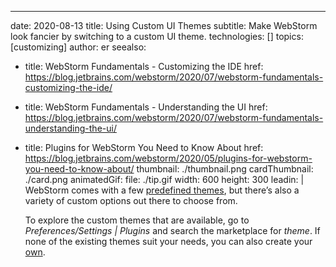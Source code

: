 ---
date: 2020-08-13 title: Using Custom UI Themes subtitle: Make WebStorm look fancier by switching to a custom UI theme. technologies: [] topics: [customizing] author: er seealso:
- title: WebStorm Fundamentals - Customizing the IDE href: https://blog.jetbrains.com/webstorm/2020/07/webstorm-fundamentals-customizing-the-ide/
- title: WebStorm Fundamentals - Understanding the UI href: https://blog.jetbrains.com/webstorm/2020/07/webstorm-fundamentals-understanding-the-ui/
- title: Plugins for WebStorm You Need to Know About href: https://blog.jetbrains.com/webstorm/2020/05/plugins-for-webstorm-you-need-to-know-about/ thumbnail: ./thumbnail.png cardThumbnail: ./card.png animatedGif: file: ./tip.gif width: 600 height: 300 leadin: | WebStorm comes with a few [predefined themes](https://www.jetbrains.com/help/webstorm/user-interface-themes.html), but there’s also a variety of custom options out there to choose from.

  To explore the custom themes that are available, go to *Preferences/Settings | Plugins* and search the marketplace for *theme*. If none of the existing themes suit your needs, you can also create your [own](https://jetbrains.org/intellij/sdk/docs/reference_guide/ui_themes/themes_intro.html).
  